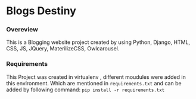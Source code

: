 
# Blogs Destiny

### Overeview
This is a Blogging website project created by using Python, Django, HTML, CSS, JS, JQuery, MaterilizeCSS, Owlcarousel.

### Requirements
This Project was created in virtualenv , different moudules were added in this environment. Which are mentioned in `requirements.txt` and can be added by following command:
 `pip install -r requirements.txt`
 

